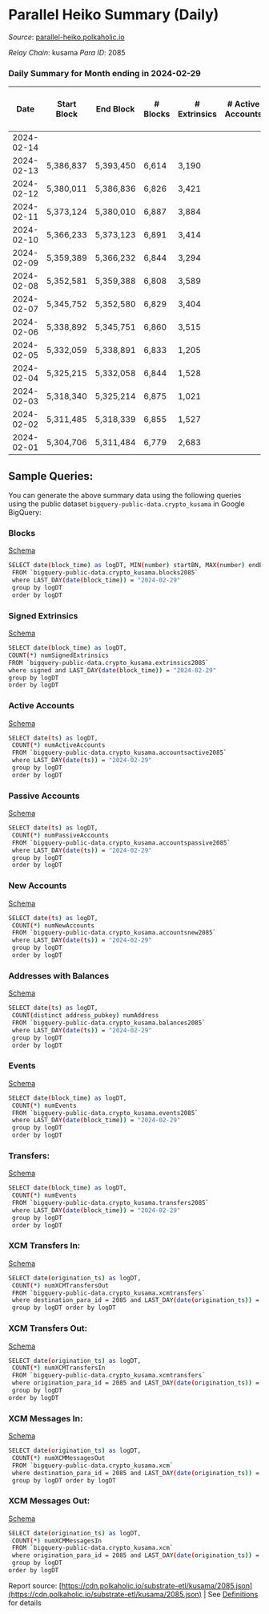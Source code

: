# Parallel Heiko Summary (Daily)

_Source_: [parallel-heiko.polkaholic.io](https://parallel-heiko.polkaholic.io)

*Relay Chain*: kusama
*Para ID*: 2085



### Daily Summary for Month ending in 2024-02-29


| Date    | Start Block | End Block | # Blocks | # Extrinsics | # Active Accounts | # Passive Accounts | # New Accounts | # Addresses | # Events  | # Transfers ($USD) | # XCM Transfers In ($USD) | # XCM Transfers Out ($USD) | # XCM In | # XCM Out | Issues |
|---------|-------------|-----------|----------|--------------|-------------------|--------------------|----------------|-------------|-----------|--------------------|---------------------------|----------------------------|----------|-----------|--------|
| 2024-02-14 |  |  |  |  |  |  |  |  |  |   |   |   |  |  |  |
| 2024-02-13 | 5,386,837 | 5,393,450 | 6,614 | 3,190 |  |  |  | 24,716 | 30,973 | 215  |   |   |  |  |  |
| 2024-02-12 | 5,380,011 | 5,386,836 | 6,826 | 3,421 |  |  |  | 24,712 | 32,299 | 56  |   |   |  |  |  |
| 2024-02-11 | 5,373,124 | 5,380,010 | 6,887 | 3,884 |  |  |  | 24,709 | 34,989 | 68  |   |   |  |  |  |
| 2024-02-10 | 5,366,233 | 5,373,123 | 6,891 | 3,414 |  |  |  | 24,709 | 32,500 | 46  |   |   |  |  |  |
| 2024-02-09 | 5,359,389 | 5,366,232 | 6,844 | 3,294 |  |  |  | 24,706 | 31,982 | 73  |   |   |  |  |  |
| 2024-02-08 | 5,352,581 | 5,359,388 | 6,808 | 3,589 |  |  |  | 24,705 | 33,536 | 117  |   |   |  |  |  |
| 2024-02-07 | 5,345,752 | 5,352,580 | 6,829 | 3,404 |  |  |  | 24,701 | 32,466 | 106  |   |   |  |  |  |
| 2024-02-06 | 5,338,892 | 5,345,751 | 6,860 | 3,515 |  |  |  | 24,699 | 33,179 | 106  |   |   |  |  |  |
| 2024-02-05 | 5,332,059 | 5,338,891 | 6,833 | 1,205 |  |  |  | 24,699 | 20,369 | 64  | 1 ($78.77) | 2  |  |  |  |
| 2024-02-04 | 5,325,215 | 5,332,058 | 6,844 | 1,528 |  |  |  | 24,698 | 22,332 | 76  | 4 ($50.85) | 4 ($10.69) |  |  |  |
| 2024-02-03 | 5,318,340 | 5,325,214 | 6,875 | 1,021 |  |  |  | 24,697 | 19,237 | 29  |   |   |  |  |  |
| 2024-02-02 | 5,311,485 | 5,318,339 | 6,855 | 1,527 |  |  |  | 24,697 | 22,106 | 46  | 2 ($27.09) | 3 ($73.93) |  | 1 |  |
| 2024-02-01 | 5,304,706 | 5,311,484 | 6,779 | 2,683 |  |  |  | 24,697 | 27,885 | 78  | 2 ($480.44) | 6 ($78.01) | 1 | 11 |  |

## Sample Queries:
You can generate the above summary data using the following queries using the public dataset `bigquery-public-data.crypto_kusama` in Google BigQuery:


### Blocks 

[Schema](https://github.com/colorfulnotion/substrate-etl/blob/main/schema/blocks.json)

```bash
SELECT date(block_time) as logDT, MIN(number) startBN, MAX(number) endBN, COUNT(*) numBlocks 
 FROM `bigquery-public-data.crypto_kusama.blocks2085`  
 where LAST_DAY(date(block_time)) = "2024-02-29" 
 group by logDT 
 order by logDT
```

### Signed Extrinsics 

[Schema](https://github.com/colorfulnotion/substrate-etl/blob/main/schema/extrinsics.json)

```bash
SELECT date(block_time) as logDT, 
COUNT(*) numSignedExtrinsics 
FROM `bigquery-public-data.crypto_kusama.extrinsics2085`  
where signed and LAST_DAY(date(block_time)) = "2024-02-29" 
group by logDT 
order by logDT
```

### Active Accounts 

[Schema](https://github.com/colorfulnotion/substrate-etl/blob/main/schema/accountsactive.json)

```bash
SELECT date(ts) as logDT, 
 COUNT(*) numActiveAccounts 
 FROM `bigquery-public-data.crypto_kusama.accountsactive2085` 
 where LAST_DAY(date(ts)) = "2024-02-29" 
 group by logDT 
 order by logDT
```

### Passive Accounts 

[Schema](https://github.com/colorfulnotion/substrate-etl/blob/main/schema/accountspassive.json)

```bash
SELECT date(ts) as logDT, 
 COUNT(*) numPassiveAccounts 
 FROM `bigquery-public-data.crypto_kusama.accountspassive2085` 
 where LAST_DAY(date(ts)) = "2024-02-29" 
 group by logDT 
 order by logDT
```

### New Accounts 

[Schema](https://github.com/colorfulnotion/substrate-etl/blob/main/schema/accountsnew.json)

```bash
SELECT date(ts) as logDT, 
 COUNT(*) numNewAccounts 
 FROM `bigquery-public-data.crypto_kusama.accountsnew2085` 
 where LAST_DAY(date(ts)) = "2024-02-29" 
 group by logDT
 order by logDT
```

### Addresses with Balances 

[Schema](https://github.com/colorfulnotion/substrate-etl/blob/main/schema/balances.json)

```bash
SELECT date(ts) as logDT,
 COUNT(distinct address_pubkey) numAddress 
 FROM `bigquery-public-data.crypto_kusama.balances2085` 
 where LAST_DAY(date(ts)) = "2024-02-29" 
 group by logDT 
 order by logDT
```

### Events 

[Schema](https://github.com/colorfulnotion/substrate-etl/blob/main/schema/events.json)

```bash
SELECT date(block_time) as logDT, 
 COUNT(*) numEvents 
 FROM `bigquery-public-data.crypto_kusama.events2085` 
 where LAST_DAY(date(block_time)) = "2024-02-29" 
 group by logDT 
 order by logDT
```

### Transfers:

[Schema](https://github.com/colorfulnotion/substrate-etl/blob/main/schema/transfers.json)

```bash
SELECT date(block_time) as logDT, 
 COUNT(*) numEvents 
 FROM `bigquery-public-data.crypto_kusama.transfers2085` 
 where LAST_DAY(date(block_time)) = "2024-02-29" 
 group by logDT 
 order by logDT
```

### XCM Transfers In: 

[Schema](https://github.com/colorfulnotion/substrate-etl/blob/main/schema/xcmtransfers.json)

```bash
SELECT date(origination_ts) as logDT, 
 COUNT(*) numXCMTransfersOut 
 FROM `bigquery-public-data.crypto_kusama.xcmtransfers` 
 where destination_para_id = 2085 and LAST_DAY(date(origination_ts)) = "2024-02-29" 
 group by logDT order by logDT
```

### XCM Transfers Out: 

[Schema](https://github.com/colorfulnotion/substrate-etl/blob/main/schema/xcmtransfers.json)

```bash
SELECT date(origination_ts) as logDT, 
 COUNT(*) numXCMTransfersIn 
 FROM `bigquery-public-data.crypto_kusama.xcmtransfers` 
 where origination_para_id = 2085 and LAST_DAY(date(origination_ts)) = "2024-02-29" 
 group by logDT 
order by logDT
```

### XCM Messages In: 

[Schema](https://github.com/colorfulnotion/substrate-etl/blob/main/schema/xcm.json)

```bash
SELECT date(origination_ts) as logDT, 
 COUNT(*) numXCMMessagesOut 
 FROM `bigquery-public-data.crypto_kusama.xcm` 
 where destination_para_id = 2085 and LAST_DAY(date(origination_ts)) = "2024-02-29" 
 group by logDT order by logDT
```

### XCM Messages Out: 

[Schema](https://github.com/colorfulnotion/substrate-etl/blob/main/schema/xcm.json)

```bash
SELECT date(origination_ts) as logDT, 
 COUNT(*) numXCMMessagesIn 
 FROM `bigquery-public-data.crypto_kusama.xcm` 
 where origination_para_id = 2085 and LAST_DAY(date(origination_ts)) = "2024-02-29" 
 group by logDT 
order by logDT
```


Report source: [https://cdn.polkaholic.io/substrate-etl/kusama/2085.json](https://cdn.polkaholic.io/substrate-etl/kusama/2085.json) | See [Definitions](/DEFINITIONS.md) for details
